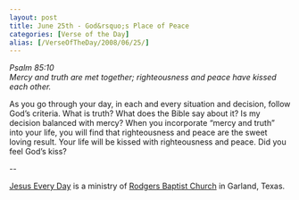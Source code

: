 ```yaml
---
layout: post
title: June 25th - God&rsquo;s Place of Peace
categories: [Verse of the Day]
alias: [/VerseOfTheDay/2008/06/25/]
---
```


_Psalm 85:10  
Mercy and truth are met together; righteousness and peace have
kissed each other._

As you go through your day, in each and every situation and
decision, follow God&rsquo;s criteria. What is truth? What does the
Bible say about it? Is my decision balanced with mercy? When you
incorporate &ldquo;mercy and truth&rdquo; into your life, you will
find that righteousness and peace are the sweet loving result. Your
life will be kissed with righteousness and peace. Did you feel
God&rsquo;s kiss?

 --

<a href=http://jesuseveryday.net>Jesus Every Day</a> is a ministry of <a href=http://rodgersbaptist.net>Rodgers Baptist Church</a> in Garland, Texas.
